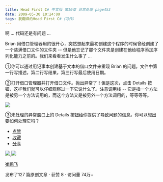 ```yaml
---
title: Head First C# 中文版 第10章 异常处理 page453
date: 2009-05-30 10:24:00
tags: 我翻译的Head First C#（习作）
---
```

啊  ...  代码还是有问题  ...

  

Brian  用借口管理器用的很开心，突然想起来最初创建这个程序的时候曾经创建了一个装满借口文件的文件夹  \--
但是他忘记了那个文件夹是创建在他给程序添加序列化能力之前的。我们来看看发生什么事了  ...

  

①你可以通过用记事本创建基于文本的借口文件来重现  Brian  的问题。文件中第一行写描述，第二行写结果，第三行写最后使用日期。

  

②打开借口管理器并打开借口文件。抛出异常了！但是这次，点击  Details  按钮，这样我们就可以仔细观察过一下它说什么了。注意调用栈  \--
它是指一个方法是被另一个方法调用的，而这个方法又是被另外一个方法调用的，等等等等。

  

![](http://student.csdn.net/attachment/200905/30/39098_1243650287znzv.jpg)

③未处理的异常窗口上的  Details  按钮给你提供了导致问题的信息。你可以想出要如何处理它吗？

  * [ 点赞  ](javascript:;)
  * [ 收藏  ](javascript:;)
  * [ 分享 ](javascript:;)

[ ![](https://profile.csdnimg.cn/5/2/5/3_cuipengfei1)
![](https://g.csdnimg.cn/static/user-reg-year/1x/11.png)
](https://blog.csdn.net/cuipengfei1)

[ 崔鹏飞 ](https://blog.csdn.net/cuipengfei1)

发布了127 篇原创文章  ·  获赞 8  ·  访问量 74万+

